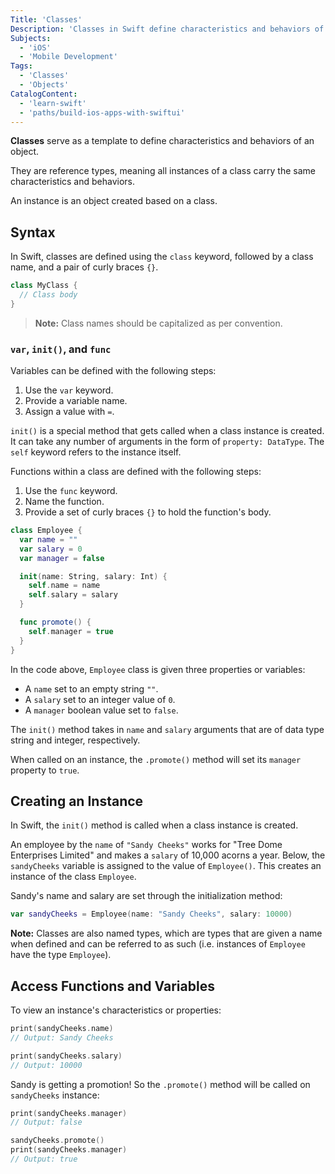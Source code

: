 ```yaml
---
Title: 'Classes'
Description: 'Classes in Swift define characteristics and behaviors of an object.'
Subjects:
  - 'iOS'
  - 'Mobile Development'
Tags:
  - 'Classes'
  - 'Objects'
CatalogContent:
  - 'learn-swift'
  - 'paths/build-ios-apps-with-swiftui'
---
```


**Classes** serve as a template to define characteristics and behaviors of an object.

They are reference types, meaning all instances of a class carry the same characteristics and behaviors.

An instance is an object created based on a class.

## Syntax

In Swift, classes are defined using the `class` keyword, followed by a class name, and a pair of curly braces `{}`.

```swift
class MyClass {
  // Class body
}
```

> **Note:** Class names should be capitalized as per convention.

### `var`, `init()`, and `func`

Variables can be defined with the following steps:

1. Use the `var` keyword.
2. Provide a variable name.
3. Assign a value with `=`.

`init()` is a special method that gets called when a class instance is created. It can take any number of arguments in the form of `property: DataType`. The `self` keyword refers to the instance itself.

Functions within a class are defined with the following steps:

1. Use the `func` keyword.
2. Name the function.
3. Provide a set of curly braces `{}` to hold the function's body.

```swift
class Employee {
  var name = ""
  var salary = 0
  var manager = false

  init(name: String, salary: Int) {
    self.name = name
    self.salary = salary
  }

  func promote() {
    self.manager = true
  }
}
```

In the code above, `Employee` class is given three properties or variables:

- A `name` set to an empty string `""`.
- A `salary` set to an integer value of `0`.
- A `manager` boolean value set to `false`.

The `init()` method takes in `name` and `salary` arguments that are of data type string and integer, respectively.

When called on an instance, the `.promote()` method will set its `manager` property to `true`.

## Creating an Instance

In Swift, the `init()` method is called when a class instance is created.

An employee by the `name` of `"Sandy Cheeks"` works for "Tree Dome Enterprises Limited" and makes a `salary` of 10,000 acorns a year. Below, the `sandyCheeks` variable is assigned to the value of `Employee()`. This creates an instance of the class `Employee`.

Sandy's name and salary are set through the initialization method:

```swift
var sandyCheeks = Employee(name: "Sandy Cheeks", salary: 10000)
```

**Note:** Classes are also named types, which are types that are given a name when defined and can be referred to as such (i.e. instances of `Employee` have the type `Employee`).

## Access Functions and Variables

To view an instance's characteristics or properties:

```swift
print(sandyCheeks.name)
// Output: Sandy Cheeks

print(sandyCheeks.salary)
// Output: 10000
```

Sandy is getting a promotion! So the `.promote()` method will be called on `sandyCheeks` instance:

```swift
print(sandyCheeks.manager)
// Output: false

sandyCheeks.promote()
print(sandyCheeks.manager)
// Output: true
```
